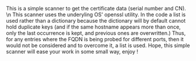 This is a simple scanner to get the certificate data (serial number and CN). \n
This scanner uses the underyling OS' openssl utility.
In the code a list is used rather than a dictionary because the dictionary will by default cannot hold duplicate keys (and if the same hostname appears more than once, only the last occurrence is kept, and previous ones are overwritten.)
Thus, for any entries where the FQDN is being probed for different ports, then it would not be considered and to overcome it, a list is used. 
Hope, this simple scanner will ease your work in some small way, enjoy !
